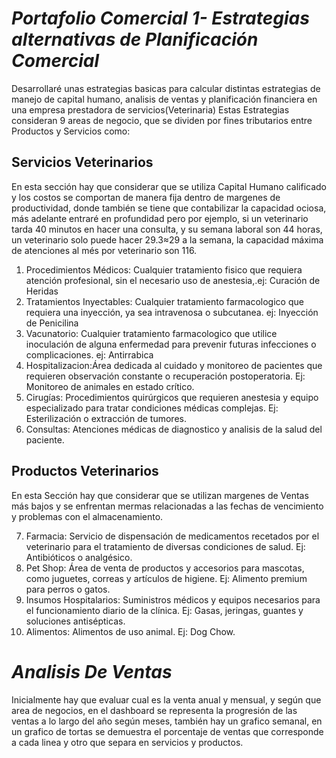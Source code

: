# _Portafolio Comercial 1- Estrategias alternativas de Planificación Comercial_

Desarrollaré unas estrategias basicas para calcular distintas estrategias de manejo de capital humano, analisis de ventas y planificación financiera en una empresa prestadora de servicios(Veterinaria)
Estas Estrategias consideran 9 areas de negocio, que se dividen por fines tributarios entre Productos y Servicios como:

## Servicios Veterinarios
En esta sección hay que considerar que se utiliza Capital Humano calificado y los costos se comportan de manera fija dentro de margenes de productividad, donde también se tiene que contabilizar la capacidad ociosa, más adelante entraré en profundidad pero por ejemplo, si un veterinario tarda 40 minutos en hacer una consulta, y su semana laboral son 44 horas, un veterinario solo puede hacer 29.3≈29 a la semana, la capacidad máxima de atenciones al més por veterinario son 116.

1. Procedimientos Médicos: Cualquier tratamiento fisico que requiera atención profesional, sin el necesario uso de anestesia,.ej: Curación de Heridas
2. Tratamientos Inyectables: Cualquier tratamiento farmacologico que requiera una inyección, ya sea intravenosa o subcutanea. ej: Inyección de Penicilina
3. Vacunatorio: Cualquier tratamiento farmacologico que utilice inoculación de alguna enfermedad para prevenir futuras infecciones o complicaciones. ej: Antirrabica
4. Hospitalizacion:Área dedicada al cuidado y monitoreo de pacientes que requieren observación constante o recuperación postoperatoria. Ej: Monitoreo de animales en estado crítico.
5. Cirugías: Procedimientos quirúrgicos que requieren anestesia y equipo especializado para tratar condiciones médicas complejas. Ej: Esterilización o extracción de tumores.
6. Consultas: Atenciones médicas de diagnostico y analisis de la salud del paciente.

## Productos Veterinarios
En esta Sección hay que considerar que se utilizan margenes de Ventas más bajos y se enfrentan mermas relacionadas a las fechas de vencimiento y problemas con el almacenamiento. 

7. Farmacia: Servicio de dispensación de medicamentos recetados por el veterinario para el tratamiento de diversas condiciones de salud. Ej: Antibióticos o analgésico.
8. Pet Shop: Área de venta de productos y accesorios para mascotas, como juguetes, correas y artículos de higiene. Ej: Alimento premium para perros o gatos.
9. Insumos Hospitalarios: Suministros médicos y equipos necesarios para el funcionamiento diario de la clínica. Ej: Gasas, jeringas, guantes y soluciones antisépticas.
10. Alimentos: Alimentos de uso animal. Ej: Dog Chow.

# _Analisis De Ventas_
Inicialmente hay que evaluar cual es la venta anual y mensual, y según que area de negocios, en el dashboard se representa la progresión de las ventas a lo largo del año según meses, también hay un grafico semanal, en un grafico de tortas se demuestra el porcentaje de ventas que corresponde a cada linea y otro que separa en servicios y productos.
